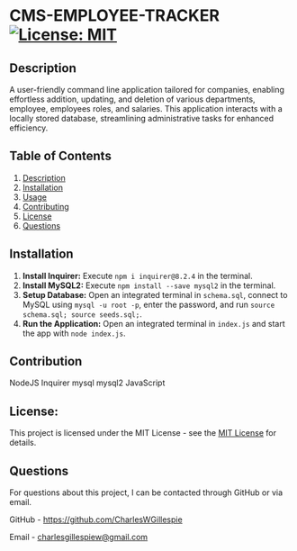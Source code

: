 # CMS-EMPLOYEE-TRACKER [![License: MIT](https://img.shields.io/badge/License-MIT-yellow.svg)](https://opensource.org/licenses/MIT)

## Description
  A user-friendly command line application tailored for companies, enabling effortless addition, updating, and deletion of various departments, employee, employees roles, and salaries. This application interacts with a locally stored database, streamlining administrative tasks for enhanced efficiency.

## Table of Contents
1. [Description](#description)
2. [Installation](#installation)
3. [Usage](#usage)
4. [Contributing](#contributing)
5. [License](#license)
6. [Questions](#questions)


## Installation
1. **Install Inquirer:** Execute `npm i inquirer@8.2.4` in the terminal.
2. **Install MySQL2:** Execute `npm install --save mysql2` in the terminal.
3. **Setup Database:** Open an integrated terminal in `schema.sql`, connect to MySQL using `mysql -u root -p`, enter the password, and run `source schema.sql; source seeds.sql;`.
4. **Run the Application:** Open an integrated terminal in `index.js` and start the app with `node index.js`.



## Contribution
NodeJS
Inquirer
mysql
mysql2
JavaScript

## License:

This project is licensed under the MIT License - see the [MIT License](https://opensource.org/licenses/MIT) for details.


## Questions
For questions about this project, I can be contacted through GitHub or via email.

GitHub - https://github.com/CharlesWGillespie

Email - charlesgillespiew@gmail.com
